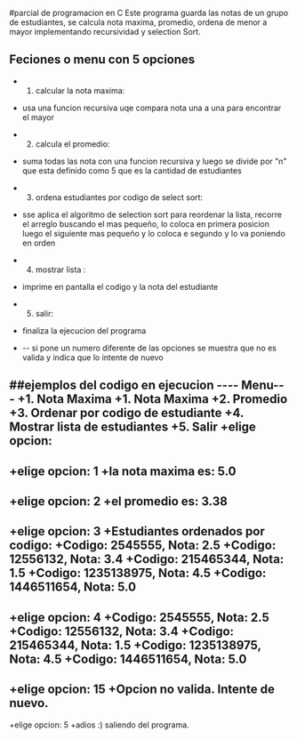 #parcial de programacion en C
Este programa guarda las notas  de un grupo de estudiantes, se calcula nota maxima, promedio, ordena de menor a mayor  implementando recursividad y  selection  Sort.

## Feciones o menu con 5 opciones 
+ 1.  calcular la nota maxima:
- usa una funcion recursiva  uqe compara nota una a una  para encontrar el mayor
+ 2.  calcula el promedio:
- suma todas las nota  con una funcion recursiva y luego se divide por "n" que esta definido como 5 que es la cantidad de estudiantes 
+ 3.  ordena estudiantes por codigo de select sort:
- sse aplica el algoritmo de selection sort  para reordenar  la lista,  recorre el arreglo buscando el mas pequeño, lo coloca en primera posicion luego el siguiente mas pequeño y lo coloca e segundo y lo va poniendo en orden
+ 4.  mostrar lista :
- imprime  en pantalla el codigo y la nota del estudiante 
+ 5.  salir:
- finaliza la ejecucion del programa 
+ -- si pone un numero diferente de las opciones se muestra  que no es valida y indica que lo intente de nuevo 

##ejemplos  del codigo en ejecucion
----  Menu---
+1. Nota Maxima
+1. Nota Maxima
+2. Promedio
+3. Ordenar por codigo de estudiante
+4. Mostrar lista de estudiantes
+5. Salir
+elige opcion:
--------------------------------------
+elige opcion: 1
+la nota maxima es: 5.0
------------------------------
+elige opcion: 2
+el promedio es: 3.38
----------------------------------------------
+elige opcion: 3
+Estudiantes ordenados por codigo:
+Codigo: 2545555, Nota: 2.5
+Codigo: 12556132, Nota: 3.4
+Codigo: 215465344, Nota: 1.5
+Codigo: 1235138975, Nota: 4.5
+Codigo: 1446511654, Nota: 5.0
------------------------------------------
+elige opcion: 4
+Codigo: 2545555, Nota: 2.5
+Codigo: 12556132, Nota: 3.4
+Codigo: 215465344, Nota: 1.5
+Codigo: 1235138975, Nota: 4.5
+Codigo: 1446511654, Nota: 5.0
---------------------------------------
+elige opcion: 15
+Opcion no valida. Intente de nuevo.
----------------------------------------
+elige opcion: 5
+adios :)  saliendo del programa.